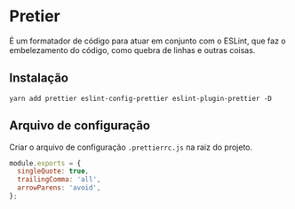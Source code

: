 # Pretier

É um formatador de código para atuar em conjunto com o ESLint, que faz o embelezamento do código, como quebra de linhas e outras coisas.

## Instalação

```node
yarn add prettier eslint-config-prettier eslint-plugin-prettier -D
```

## Arquivo de configuração

Criar o arquivo de configuração `.prettierrc.js` na raiz do projeto.

```javascript
module.exports = {
  singleQuote: true,
  trailingComma: 'all',
  arrowParens: 'avoid',
};
```
